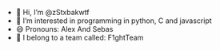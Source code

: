 - 👋 Hi, I’m @zStxbakwtf
- 👀 I’m interested in programming in python, C and javascript 
- 😄 Pronouns: Alex And Sebas
- 👾 I belong to a team called: F1ghtTeam 

<!---
zStxbakwtf/zStxbakwtf is a ✨ special ✨ repository because its `README.md` (this file) appears on your GitHub profile.
You can click the Preview link to take a look at your changes.
--->
